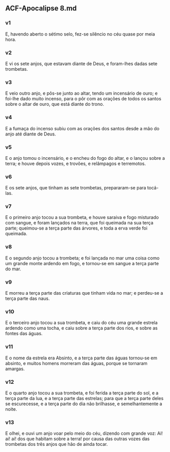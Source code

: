 ## ACF-Apocalipse 8.md
### v1
 E, havendo aberto o sétimo selo, fez-se silêncio no céu quase por meia hora.
### v2
 E vi os sete anjos, que estavam diante de Deus, e foram-lhes dadas sete trombetas.
### v3
 E veio outro anjo, e pôs-se junto ao altar, tendo um incensário de ouro; e foi-lhe dado muito incenso, para o pôr com as orações de todos os santos sobre o altar de ouro, que está diante do trono.
### v4
 E a fumaça do incenso subiu com as orações dos santos desde a mão do anjo até diante de Deus.
### v5
 E o anjo tomou o incensário, e o encheu do fogo do altar, e o lançou sobre a terra; e houve depois vozes, e trovões, e relâmpagos e terremotos.
### v6
 E os sete anjos, que tinham as sete trombetas, prepararam-se para tocá-las.
### v7
 E o primeiro anjo tocou a sua trombeta, e houve saraiva e fogo misturado com sangue, e foram lançados na terra, que foi queimada na sua terça parte; queimou-se a terça parte das árvores, e toda a erva verde foi queimada.
### v8
 E o segundo anjo tocou a trombeta; e foi lançada no mar uma coisa como um grande monte ardendo em fogo, e tornou-se em sangue a terça parte do mar.
### v9
 E morreu a terça parte das criaturas que tinham vida no mar; e perdeu-se a terça parte das naus.
### v10
 E o terceiro anjo tocou a sua trombeta, e caiu do céu uma grande estrela ardendo como uma tocha, e caiu sobre a terça parte dos rios, e sobre as fontes das águas.
### v11
 E o nome da estrela era Absinto, e a terça parte das águas tornou-se em absinto, e muitos homens morreram das águas, porque se tornaram amargas.
### v12
 E o quarto anjo tocou a sua trombeta, e foi ferida a terça parte do sol, e a terça parte da lua, e a terça parte das estrelas; para que a terça parte deles se escurecesse, e a terça parte do dia não brilhasse, e semelhantemente a noite.
### v13
 E olhei, e ouvi um anjo voar pelo meio do céu, dizendo com grande voz: Ai! ai! ai! dos que habitam sobre a terra! por causa das outras vozes das trombetas dos três anjos que hão de ainda tocar.
